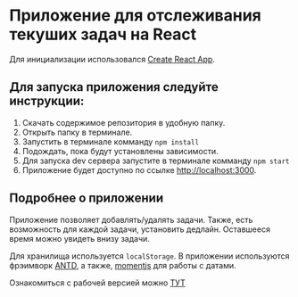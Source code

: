 # Приложение для отслеживания текуших задач на React
Для инициализации использовался [Create React App](https://github.com/facebook/create-react-app).

## Для запуска приложения следуйте инструкции:

1. Скачать содержимое репозитория в удобную папку.
2. Открыть папку в терминале.
3. Запустить в терминале комманду `npm install`
4. Подождать, пока будут установлены зависимости.
5. Для запуска dev сервера запустите в терминале комманду `npm start`
6. Приложение будет доступно по ссылке [http://localhost:3000](http://localhost:3000).


## Подробнее о приложении

Приложение позволяет добавлять/удалять задачи.
Также, есть возможность для каждой задачи, установить дедлайн. Оставшееся время можно увидеть внизу задачи.

Для хранилища используется `localStorage`.
В приложении используются фрэимворк [ANTD](https://ant.design/docs/react/introduce), а также, [momentjs](https://momentjs.com/) для работы с датами.

Ознакомиться с рабочей версией можно [ТУТ](https://todo-cra.herokuapp.com/)
